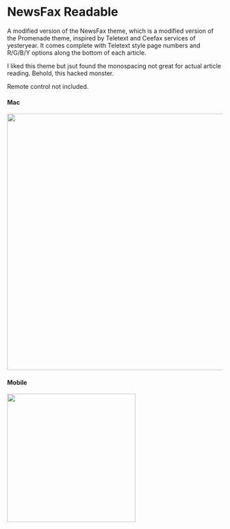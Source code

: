 # NewsFax Readable

A modified version of the NewsFax theme, which is a modified version of the Promenade theme, inspired by Teletext and Ceefax services of yesteryear. It comes complete with Teletext style page numbers and R/G/B/Y options along the bottom of each article.

I liked this theme but jsut found the monospacing not great for actual article reading. Behold, this hacked monster.

Remote control not included.


#### Mac

<img src="https://github.com/user-attachments/assets/de18049a-8aaa-43df-9808-950acddab31f" width="600rem">

#### Mobile

<img src="https://github.com/user-attachments/assets/1603bb51-2a12-4f38-be3a-d25b749bb0a8" width="300rem">
